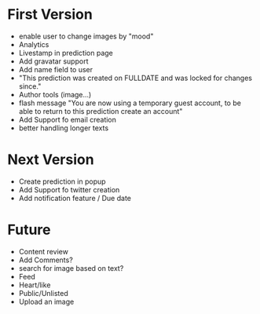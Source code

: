 # First Version
* enable user to change images by "mood"
* Analytics
* Livestamp in prediction page
* Add gravatar support
* Add name field to user
* "This prediction was created on FULLDATE and was locked for changes since."
* Author tools (image...)
* flash message "You are now using a temporary guest account, to be able to return to this prediction create an account"
* Add Support fo email creation
* better handling longer texts

# Next Version
* Create prediction in popup
* Add Support fo twitter creation
* Add notification feature / Due date

# Future
* Content review
* Add Comments?
* search for image based on text?
* Feed
* Heart/like
* Public/Unlisted
* Upload an image
